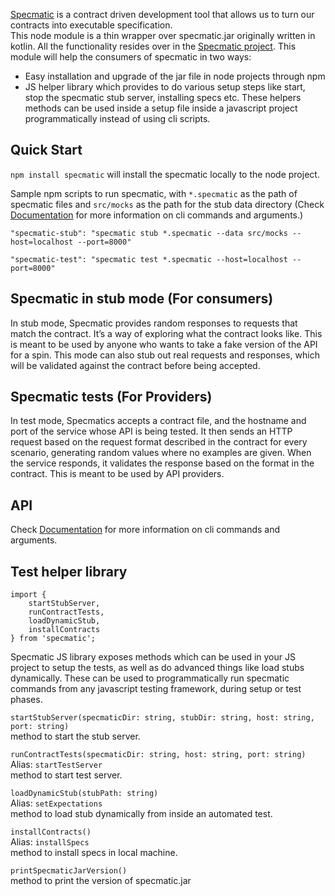 [Specmatic](https://specmatic.in/) is a contract driven development tool that allows us to turn our contracts into executable specification. <br />
This node module is a thin wrapper over specmatic.jar originally written in kotlin. All the functionality resides over in the [Specmatic project](https://github.com/znsio/specmatic). This module will help the consumers of specmatic in two ways:
* Easy installation and upgrade of the jar file in node projects through npm
* JS helper library which provides to do various setup steps like start, stop the specmatic stub server, installing specs etc. These helpers methods can be used inside a setup file inside a javascript project programmatically instead of using cli scripts. 

## Quick Start
`npm install specmatic`  will install the specmatic locally to the node project.

Sample npm scripts to run specmatic, with `*.specmatic` as the path of specmatic files and `src/mocks` as the path for the stub data directory (Check [Documentation](https://specmatic.in/documentation.html) for more information on cli commands and arguments.)

`"specmatic-stub": "specmatic stub *.specmatic --data src/mocks --host=localhost --port=8000"`

`"specmatic-test": "specmatic test *.specmatic --host=localhost --port=8000"`

## Specmatic in stub mode (For consumers)

In stub mode, Specmatic provides random responses to requests that match the contract. It’s a way of exploring what the contract looks like.
This is meant to be used by anyone who wants to take a fake version of the API for a spin.
This mode can also stub out real requests and responses, which will be validated against the contract before being accepted.

## Specmatic tests (For Providers)

In test mode, Specmatics accepts a contract file, and the hostname and port of the service whose API is being tested. It then sends an HTTP request based on the request format described in the contract for every scenario, generating random values where no examples are given. When the service responds, it validates the response based on the format in the contract.
This is meant to be used by API providers.

## API

Check [Documentation](https://specmatic.in/documentation.html) for more information on cli commands and arguments.

## Test helper library

```
import { 
    startStubServer,
    runContractTests, 
    loadDynamicStub, 
    installContracts 
} from 'specmatic';
```

Specmatic JS library exposes methods which can be used in your JS project to setup the tests, as well as do advanced things like load stubs dynamically. These can be used to programmatically run specmatic commands from any javascript testing framework, during setup or test phases.

`startStubServer(specmaticDir: string, stubDir: string, host: string, port: string)` <br />
method to start the stub server.

`runContractTests(specmaticDir: string, host: string, port: string)` <br />
Alias: `startTestServer` <br />
method to start test server.

`loadDynamicStub(stubPath: string)` <br />
Alias: `setExpectations` <br />
method to load stub dynamically from inside an automated test.

`installContracts()` <br />
Alias: `installSpecs` <br />
method to install specs in local machine.

`printSpecmaticJarVersion()` <br />
method to print the version of specmatic.jar
